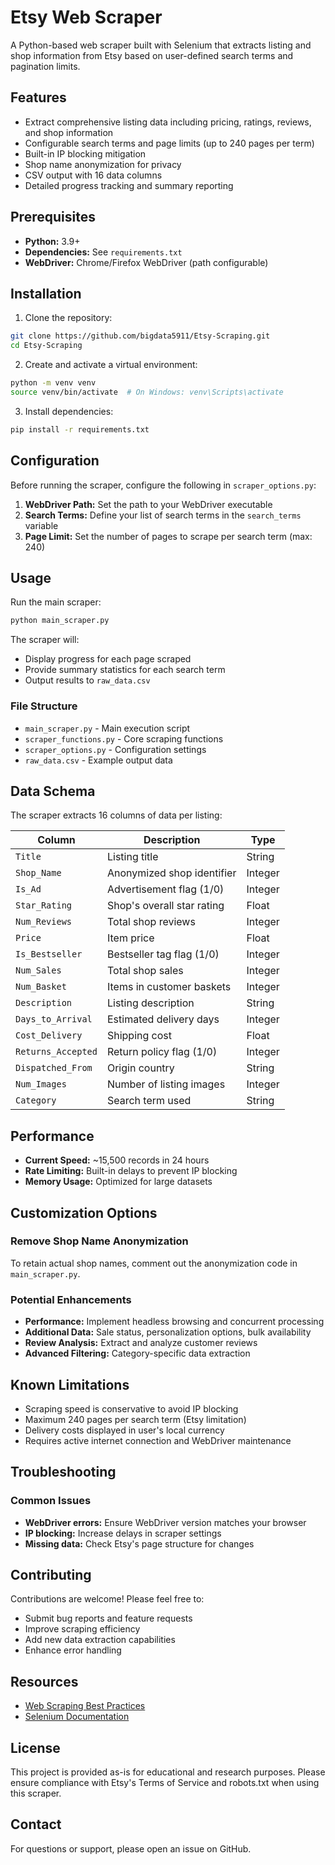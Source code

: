 # Etsy Web Scraper

A Python-based web scraper built with Selenium that extracts listing and shop information from Etsy based on user-defined search terms and pagination limits.

## Features

- Extract comprehensive listing data including pricing, ratings, reviews, and shop information
- Configurable search terms and page limits (up to 240 pages per term)
- Built-in IP blocking mitigation
- Shop name anonymization for privacy
- CSV output with 16 data columns
- Detailed progress tracking and summary reporting

## Prerequisites

- **Python:** 3.9+
- **Dependencies:** See `requirements.txt`
- **WebDriver:** Chrome/Firefox WebDriver (path configurable)

## Installation

1. Clone the repository:
```bash
git clone https://github.com/bigdata5911/Etsy-Scraping.git
cd Etsy-Scraping
```

2. Create and activate a virtual environment:
```bash
python -m venv venv
source venv/bin/activate  # On Windows: venv\Scripts\activate
```

3. Install dependencies:
```bash
pip install -r requirements.txt
```

## Configuration

Before running the scraper, configure the following in `scraper_options.py`:

1. **WebDriver Path:** Set the path to your WebDriver executable
2. **Search Terms:** Define your list of search terms in the `search_terms` variable
3. **Page Limit:** Set the number of pages to scrape per search term (max: 240)

## Usage

Run the main scraper:
```bash
python main_scraper.py
```

The scraper will:
- Display progress for each page scraped
- Provide summary statistics for each search term
- Output results to `raw_data.csv`

### File Structure

- `main_scraper.py` - Main execution script
- `scraper_functions.py` - Core scraping functions
- `scraper_options.py` - Configuration settings
- `raw_data.csv` - Example output data

## Data Schema

The scraper extracts 16 columns of data per listing:

| Column | Description | Type |
|--------|-------------|------|
| `Title` | Listing title | String |
| `Shop_Name` | Anonymized shop identifier | Integer |
| `Is_Ad` | Advertisement flag (1/0) | Integer |
| `Star_Rating` | Shop's overall star rating | Float |
| `Num_Reviews` | Total shop reviews | Integer |
| `Price` | Item price | Float |
| `Is_Bestseller` | Bestseller tag flag (1/0) | Integer |
| `Num_Sales` | Total shop sales | Integer |
| `Num_Basket` | Items in customer baskets | Integer |
| `Description` | Listing description | String |
| `Days_to_Arrival` | Estimated delivery days | Integer |
| `Cost_Delivery` | Shipping cost | Float |
| `Returns_Accepted` | Return policy flag (1/0) | Integer |
| `Dispatched_From` | Origin country | String |
| `Num_Images` | Number of listing images | Integer |
| `Category` | Search term used | String |

## Performance

- **Current Speed:** ~15,500 records in 24 hours
- **Rate Limiting:** Built-in delays to prevent IP blocking
- **Memory Usage:** Optimized for large datasets

## Customization Options

### Remove Shop Name Anonymization
To retain actual shop names, comment out the anonymization code in `main_scraper.py`.

### Potential Enhancements
- **Performance:** Implement headless browsing and concurrent processing
- **Additional Data:** Sale status, personalization options, bulk availability
- **Review Analysis:** Extract and analyze customer reviews
- **Advanced Filtering:** Category-specific data extraction

## Known Limitations

- Scraping speed is conservative to avoid IP blocking
- Maximum 240 pages per search term (Etsy limitation)
- Delivery costs displayed in user's local currency
- Requires active internet connection and WebDriver maintenance

## Troubleshooting

### Common Issues
- **WebDriver errors:** Ensure WebDriver version matches your browser
- **IP blocking:** Increase delays in scraper settings
- **Missing data:** Check Etsy's page structure for changes

## Contributing

Contributions are welcome! Please feel free to:
- Submit bug reports and feature requests
- Improve scraping efficiency
- Add new data extraction capabilities
- Enhance error handling

## Resources

- [Web Scraping Best Practices](https://medium.com/swlh/improve-your-web-scraper-with-limited-retry-loops-python-35e21730cbf5)
- [Selenium Documentation](https://selenium-python.readthedocs.io/)

## License

This project is provided as-is for educational and research purposes. Please ensure compliance with Etsy's Terms of Service and robots.txt when using this scraper.

## Contact

For questions or support, please open an issue on GitHub.
